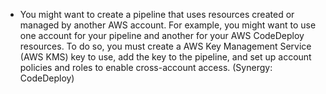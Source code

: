 - You might want to create a pipeline that uses resources created or managed by another AWS account. For example, you might want to use one account for your pipeline and another for your AWS CodeDeploy resources. To do so, you must create a AWS Key Management Service (AWS KMS) key to use, add the key to the pipeline, and set up account policies and roles to enable cross-account access. (Synergy: CodeDeploy)
